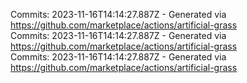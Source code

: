 Commits: 2023-11-16T14:14:27.887Z - Generated via https://github.com/marketplace/actions/artificial-grass
<br>
Commits: 2023-11-16T14:14:27.887Z - Generated via https://github.com/marketplace/actions/artificial-grass
<br>
Commits: 2023-11-16T14:14:27.887Z - Generated via https://github.com/marketplace/actions/artificial-grass
<br>
